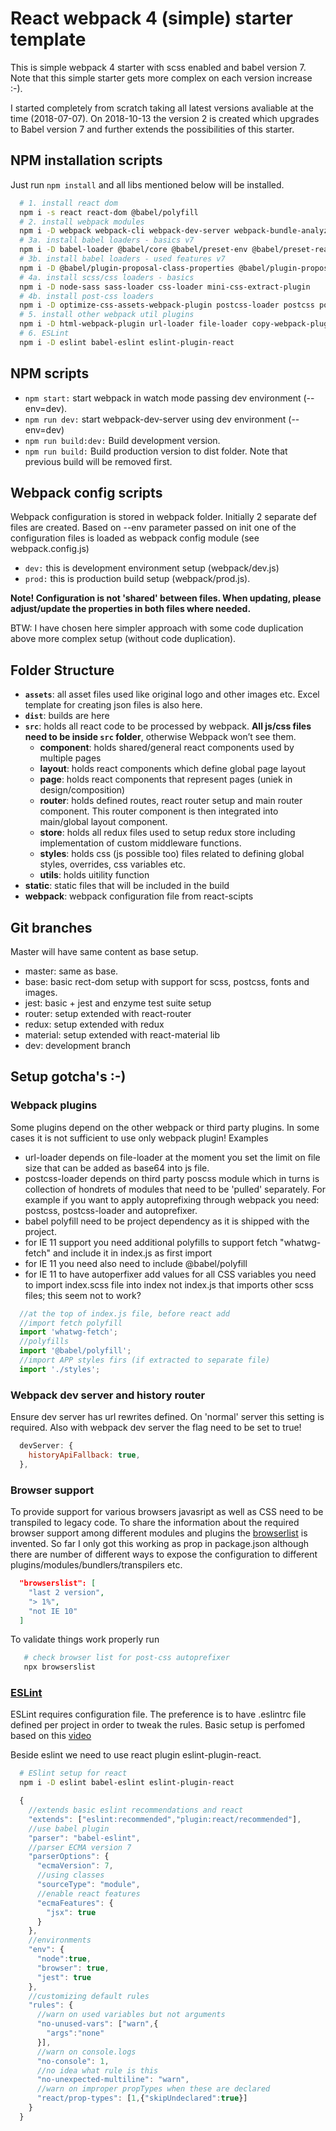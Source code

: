 # React webpack 4 (simple) starter template

This is simple webpack 4 starter with scss enabled and babel version 7. Note that this simple starter gets more complex on each version increase :-).

I started completely from scratch taking all latest versions avaliable at the time (2018-07-07). On 2018-10-13 the version 2 is created which upgrades to Babel version 7 and further extends the possibilities of this starter.

## NPM installation scripts

Just run `npm install` and all libs mentioned below will be installed.

```bash
  # 1. install react dom
  npm i -s react react-dom @babel/polyfill
  # 2. install webpack modules
  npm i -D webpack webpack-cli webpack-dev-server webpack-bundle-analyzer
  # 3a. install babel loaders - basics v7
  npm i -D babel-loader @babel/core @babel/preset-env @babel/preset-react
  # 3b. install babel loaders - used features v7
  npm i -D @babel/plugin-proposal-class-properties @babel/plugin-proposal-decorators
  # 4a. install scss/css loaders - basics
  npm i -D node-sass sass-loader css-loader mini-css-extract-plugin
  # 4b. install post-css loaders
  npm i -D optimize-css-assets-webpack-plugin postcss-loader postcss postcss-preset-env autoprefixer cssnano
  # 5. install other webpack util plugins
  npm i -D html-webpack-plugin url-loader file-loader copy-webpack-plugin uglifyjs-webpack-plugin clean-webpack-plugin
  # 6. ESLint
  npm i -D eslint babel-eslint eslint-plugin-react

```

## NPM scripts

- `npm start:` start webpack in watch mode passing dev environment (--env=dev).
- `npm run dev:` start webpack-dev-server using dev environment (--env=dev)
- `npm run build:dev:` Build development version.
- `npm run build:` Build production version to dist folder. Note that previous build will be removed first.

## Webpack config scripts

Webpack configuration is stored in webpack folder. Initially 2 separate def files are created. Based on --env parameter passed on init one of the configuration files is loaded as webpack config module (see webpack.config.js)

- `dev:` this is development environment setup (webpack/dev.js)
- `prod:` this is production build setup (webpack/prod.js).

**Note! Configuration is not 'shared' between files. When updating, please adjust/update the properties in both files where needed.**

BTW: I have chosen here simpler approach with some code duplication above more complex setup (without code duplication).

## Folder Structure

- **`assets`**: all asset files used like original logo and other images etc. Excel template for creating json files is also here.
- **`dist`**: builds are here
- **`src`**: holds all react code to be processed by webpack. **All js/css files need to be inside `src` folder**, otherwise Webpack won’t see them.
  - **component**: holds shared/general react components used by multiple pages
  - **layout**: holds react components which define global page layout
  - **page**: holds react components that represent pages (uniek in design/composition)
  - **router**: holds defined routes, react router setup and main router component. This router component is then integrated into main/global layout component.
  - **store**: holds all redux files used to setup redux store including implementation of custom middleware functions.
  - **styles**: holds css (js possible too) files related to defining global styles, overrides, css variables etc.
  - **utils**: holds uitility function
- **static**: static files that will be included in the build
- **webpack**: webpack configuration file from react-scipts

## Git branches

Master will have same content as base setup.

- master: same as base.
- base: basic rect-dom setup with support for scss, postcss, fonts and images.
- jest: basic + jest and enzyme test suite setup
- router: setup extended with react-router
- redux: setup extended with redux
- material: setup extended with react-material lib
- dev: development branch

## Setup gotcha's :-)

### Webpack plugins

Some plugins depend on the other webpack or third party plugins. In some cases it is not sufficient to use only webpack plugin! Examples

- url-loader depends on file-loader at the moment you set the limit on file size that can be added as base64 into js file.
- postcss-loader depends on third party poscss module which in turns is collection of hondrets of modules that need to be 'pulled' separately. For example if you want to apply autoprefixing through webpack you need: postcss, postcss-loader and autoprefixer.
- babel polyfill need to be project dependency as it is shipped with the project.
- for IE 11 support you need additional polyfills to support fetch "whatwg-fetch" and include it in index.js as first import
- for IE 11 you need also need to include @babel/polyfill
- for IE 11 to have autoperfixer add values for all CSS variables you need to import index.scss file into index not index.js that imports other scss files; this seem not to work?

```javascript
  //at the top of index.js file, before react add
  //import fetch polyfill
  import 'whatwg-fetch';
  //polyfills
  import '@babel/polyfill';
  //import APP styles firs (if extracted to separate file)
  import './styles';

```

### Webpack dev server and history router

Ensure dev server has url rewrites defined. On 'normal' server this setting is required. Also with webpack dev server the flag need to be set to true!

```javascript
  devServer: {
    historyApiFallback: true,
  },
```

### Browser support

To provide support for various browsers javasript as well as CSS need to be transpiled to legacy code. To share the information about the required browser support among different modules and plugins the [browserlist](https://browserl.ist/?q=last+2+version%2C%3E+1%25%2Cnot+IE+10) is invented. So far I only got this working as prop in package.json although there are number of different ways to expose the configuration to different plugins/modules/bundlers/transpilers etc.

```json
  "browserslist": [
    "last 2 version",
    "> 1%",
    "not IE 10"
  ]
```

To validate things work properly run

```bash
   # check browser list for post-css autoprefixer
   npx browserslist
```

### [ESLint](https://eslint.org/docs/user-guide/configuring)

ESLint requires configuration file. The preference is to have .eslintrc file defined per project in order to tweak the rules.
Basic setup is perfomed based on this [video](https://www.youtube.com/watch?v=nxxl2H_TOTc&list=PLMWjeRChIK6bnp6qaS3rxLGCpc9aQYzEE)

Beside eslint we need to use react plugin eslint-plugin-react.

```bash
  # ESlint setup for react
  npm i -D eslint babel-eslint eslint-plugin-react
```

```js
  {
    //extends basic eslint recommendations and react
    "extends": ["eslint:recommended","plugin:react/recommended"],
    //use babel plugin
    "parser": "babel-eslint",
    //parser ECMA version 7
    "parserOptions": {
      "ecmaVersion": 7,
      //using classes
      "sourceType": "module",
      //enable react features
      "ecmaFeatures": {
        "jsx": true
      }
    },
    //environments
    "env": {
      "node":true,
      "browser": true,
      "jest": true
    },
    //customizing default rules
    "rules": {
      //warn on used variables but not arguments
      "no-unused-vars": ["warn",{
        "args":"none"
      }],
      //warn on console.logs
      "no-console": 1,
      //no idea what rule is this
      "no-unexpected-multiline": "warn",
      //warn on improper propTypes when these are declared
      "react/prop-types": [1,{"skipUndeclared":true}]
    }
  }

```
